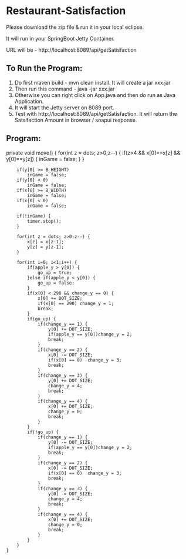 # Restaurant-Satisfaction

Please download the zip file & run it in your local eclipse.

It will run in your SpringBoot Jetty Container.

URL will be - http://localhost:8089/api/getSatisfaction

To Run the Program:
--------------------
1. Do first maven build - mvn clean install. It will create a jar xxx.jar
2. Then run this command - java -jar xxx.jar
3. Otherwise you can right click on App.java and then do run as Java Application.
4. It will start the Jetty server on 8089 port.
5. Test with http://localhost:8089/api/getSatisfaction. It will return the Satsifaction Amount in browser / soapui response.

Program:
--------------------
private void move() {
		for(int z = dots; z>0;z--) {
			if(z>4 && x[0]==x[z] && y[0]==y[z]) {
				inGame = false;
			}
		}
		
		if(y[0] >= B_HEIGHT)
			inGame = false;
		if(y[0] < 0)
			inGame = false;
		if(x[0] >= B_WIDTH)
			inGame = false;
		if(x[0] < 0)
			inGame = false;
		
		if(!inGame) {
			timer.stop();
		}
		
		for(int z = dots; z>0;z--) {
			x[z] = x[z-1];
			y[z] = y[z-1];
		}
		
		for(int i=0; i<1;i++) {
			if(apple_y > y[0]) {
				go_up = true;
			}else if(apple_y < y[0]) {
				go_up = false;
			}
			if(x[0] < 290 && change_y == 0) {
				x[0] += DOT_SIZE;
				if(x[0] == 290) change_y = 1;
				break;
			}
			if(go_up) {
				if(change_y == 1) {
					y[0] += DOT_SIZE;
					if(apple_y == y[0])change_y = 2;
					break;
				}
				if(change_y == 2) {
					x[0] -= DOT_SIZE;
					if(x[0] == 0)  change_y = 3;
					break;
				}
				if(change_y == 3) {
					y[0] += DOT_SIZE;
					change_y = 4;
					break;
				}
				if(change_y == 4) {
					x[0] += DOT_SIZE;
					change_y = 0;
					break;
				}
			}
			if(!go_up) {
				if(change_y == 1) {
					y[0] -= DOT_SIZE;
					if(apple_y == y[0])change_y = 2;
					break;
				}
				if(change_y == 2) {
					x[0] -= DOT_SIZE;
					if(x[0] == 0)  change_y = 3;
					break;
				}
				if(change_y == 3) {
					y[0] -= DOT_SIZE;
					change_y = 4;
					break;
				}
				if(change_y == 4) {
					x[0] += DOT_SIZE;
					change_y = 0;
					break;
				}
			}
		}
	}

